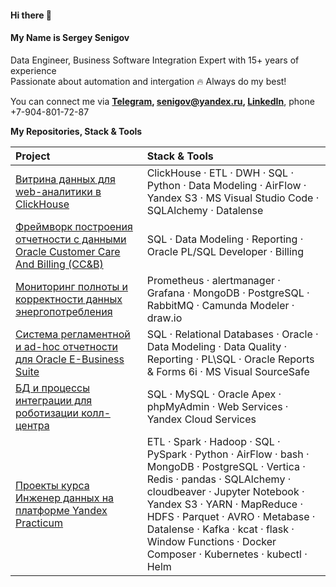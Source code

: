 #### Hi there 👋
#### My Name is Sergey Senigov  
Data Engineer, Business Software Integration Expert with 15+ years of experience  
Passionate about automation and intergation 🔥  Always do my best!  
<!-- Data Engineering and Intergration are my passion 🔥  Always do my best to get the job done!  -->
<!-- Stack: SQL, ETL, Spark, Hadoop, Python, Oracle, PostgreSQL, MongoDB, ClickHouse, Vertica, Airflow, Docker, Web services, Cloud services, Data Modeling  -->

You can connect me via **[Telegram](https://t.me/SergeySenigov), <senigov@yandex.ru>, [LinkedIn](https://www.linkedin.com/in/%D1%81%D0%B5%D1%80%D0%B3%D0%B5%D0%B9-%D1%81%D0%B5%D0%BD%D0%B8%D0%B3%D0%BE%D0%B2-65562093)**, phone +7-904-801-72-87

**My Repositories, Stack & Tools**

| Project                         | Stack & Tools|
| :-------------------- | :--------------------- |
| [Витрина данных для web-аналитики в ClickHouse](https://github.com/SergeySenigov/ClickHouse-Datamarts)          | ClickHouse · ETL · DWH · SQL · Python · Data Modeling · AirFlow · Yandex S3 · MS Visual Studio Code · SQLAlchemy · Datalense
| [Фреймворк построения отчетности с данными Oracle Customer Care And Billing (CC&B)](https://github.com/SergeySenigov/Oracle-CCB-Flexible-Reports-Engine)          | SQL · Data Modeling · Reporting · Oracle PL/SQL Developer · Billing
| [Мониторинг полноты и корректности данных энергопотребления](https://github.com/SergeySenigov/Energy-Consumption-Data-Validity-Checks)    | Prometheus · alertmanager · Grafana · MongoDB · PostgreSQL · RabbitMQ · Camunda Modeler · draw.io  
| [Cистема регламентной и ad-hoc отчетности для Oracle E-Business Suite](https://github.com/SergeySenigov/OEBS-Custom-Reports-Framework)    | SQL · Relational Databases · Oracle · Data Modeling · Data Quality · Reporting · PL\SQL · Oracle Reports & Forms 6i · MS Visual SourceSafe  
| [БД и процессы интеграции для роботизации колл-центра](https://github.com/SergeySenigov/Call-Center-Automation)        | SQL · MySQL · Oracle Apex · phpMyAdmin · Web Services · Yandex Cloud Services
| [Проекты курса Инженер данных на платформе Yandex Practicum](https://github.com/SergeySenigov/data-engineer-practicum-portfolio)           | ETL · Spark · Hadoop · SQL · PySpark · Python · AirFlow · bash · MongoDB · PostgreSQL · Vertica · Redis · pandas · SQLAlchemy · cloudbeaver · Jupyter Notebook · Yandex S3 · YARN · MapReduce · HDFS · Parquet · AVRO · Metabase · Datalense · Kafka · kcat · flask · Window Functions · Docker Composer · Kubernetes · kubectl · Helm 
